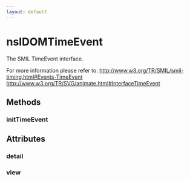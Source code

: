 ```yaml
---
layout: default
---
```


# nsIDOMTimeEvent #

The SMIL TimeEvent interface.

For more information please refer to:
http://www.w3.org/TR/SMIL/smil-timing.html#Events-TimeEvent
http://www.w3.org/TR/SVG/animate.html#InterfaceTimeEvent


## Methods ##

### initTimeEvent ###

## Attributes ##

### detail ###

### view ###
